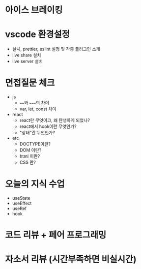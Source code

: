 # 아이스 브레이킹

# vscode 환경설정

- 설치, prettier, eslint 설정 및 각종 플러그인 소개
- live share 설치
- live server 설치

# 면접질문 체크

- js
  - `==`와 `===`의 차이
  - var, let, const 차이
- react
  - react란 무엇이고, 왜 탄생하게 되었나?
  - react에서 hook이란 무엇인가?
  - "상태"란 무엇인가?
- etc
  - DOCTYPE이란?
  - DOM 이란?
  - html 이란?
  - CSS 란?

# 오늘의 지식 수업

- useState
- useEffect
- useRef
- hook

# 코드 리뷰 + 페어 프로그래밍

# 자소서 리뷰 (시간부족하면 비실시간)
